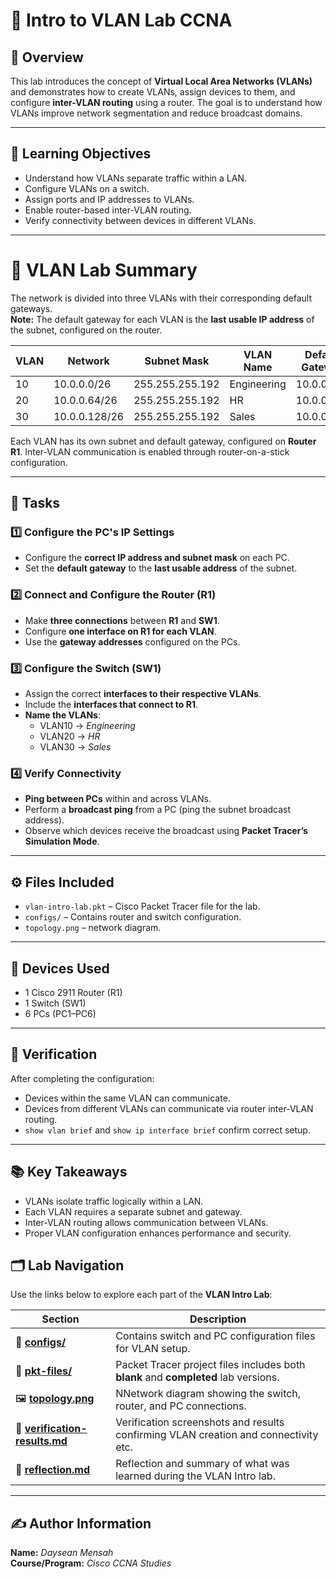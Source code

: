 # 🧩 Intro to VLAN Lab CCNA

## 📘 Overview
This lab introduces the concept of **Virtual Local Area Networks (VLANs)** and demonstrates how to create VLANs, assign devices to them, and configure **inter-VLAN routing** using a router. The goal is to understand how VLANs improve network segmentation and reduce broadcast domains.

---

## 🧠 Learning Objectives
- Understand how VLANs separate traffic within a LAN.
- Configure VLANs on a switch.
- Assign ports and IP addresses to VLANs.
- Enable router-based inter-VLAN routing.
- Verify connectivity between devices in different VLANs.

---
# 🧩 VLAN Lab Summary

The network is divided into three VLANs with their corresponding default gateways.  
**Note:** The default gateway for each VLAN is the **last usable IP address** of the subnet, configured on the router.

| VLAN | Network        | Subnet Mask       | VLAN Name    | Default Gateway |
|------|----------------|-----------------|-------------|----------------|
| 10   | 10.0.0.0/26    | 255.255.255.192 | Engineering | 10.0.0.62      |
| 20   | 10.0.0.64/26   | 255.255.255.192 | HR          | 10.0.0.126     |
| 30   | 10.0.0.128/26  | 255.255.255.192 | Sales       | 10.0.0.190     |


Each VLAN has its own subnet and default gateway, configured on **Router R1**. Inter-VLAN communication is enabled through router-on-a-stick configuration.

---

## 🧾 Tasks

### 1️⃣ Configure the PC's IP Settings
- Configure the **correct IP address and subnet mask** on each PC.  
- Set the **default gateway** to the **last usable address** of the subnet.

### 2️⃣ Connect and Configure the Router (R1)
- Make **three connections** between **R1** and **SW1**.  
- Configure **one interface on R1 for each VLAN**.  
- Use the **gateway addresses** configured on the PCs.

### 3️⃣ Configure the Switch (SW1)
- Assign the correct **interfaces to their respective VLANs**.  
- Include the **interfaces that connect to R1**.  
- **Name the VLANs**:
  - VLAN10 → *Engineering*  
  - VLAN20 → *HR*  
  - VLAN30 → *Sales*

### 4️⃣ Verify Connectivity
- **Ping between PCs** within and across VLANs.  
- Perform a **broadcast ping** from a PC (ping the subnet broadcast address).  
- Observe which devices receive the broadcast using **Packet Tracer’s Simulation Mode**.

---

## ⚙️ Files Included
- `vlan-intro-lab.pkt` – Cisco Packet Tracer file for the lab.  
- `configs/` – Contains router and switch configuration.  
- `topology.png` – network diagram.

---

## 🧰 Devices Used
- 1 Cisco 2911 Router (R1)  
- 1 Switch (SW1)  
- 6 PCs (PC1–PC6)  

---

## 🧪 Verification
After completing the configuration:
- Devices within the same VLAN can communicate.
- Devices from different VLANs can communicate via router inter-VLAN routing.
- `show vlan brief` and `show ip interface brief` confirm correct setup.

---

## 📚 Key Takeaways
- VLANs isolate traffic logically within a LAN.  
- Each VLAN requires a separate subnet and gateway.  
- Inter-VLAN routing allows communication between VLANs.  
- Proper VLAN configuration enhances performance and security.

## 🗂️ Lab Navigation

Use the links below to explore each part of the **VLAN Intro Lab**:

| Section | Description |
|----------|--------------|
| 🧩 [**configs/**](./configs) | Contains switch and PC configuration files for VLAN setup. |
| 💾 [**pkt-files/**](./pkt-files) | Packet Tracer project files includes both **blank** and **completed** lab versions. |
| 🖼️ [**topology.png**](./topology.png) | NNetwork diagram showing the switch, router, and PC connections. |
| 🧾 [**verification-results.md**](./verification-results.md) | Verification screenshots and results confirming VLAN creation and connectivity etc. |
| 🧠 [**reflection.md**](./reflection.md) | Reflection and summary of what was learned during the VLAN Intro lab. |

---

## ✍️ Author Information

**Name:** *Daysean Mensah*  
**Course/Program:** *Cisco CCNA Studies*  
